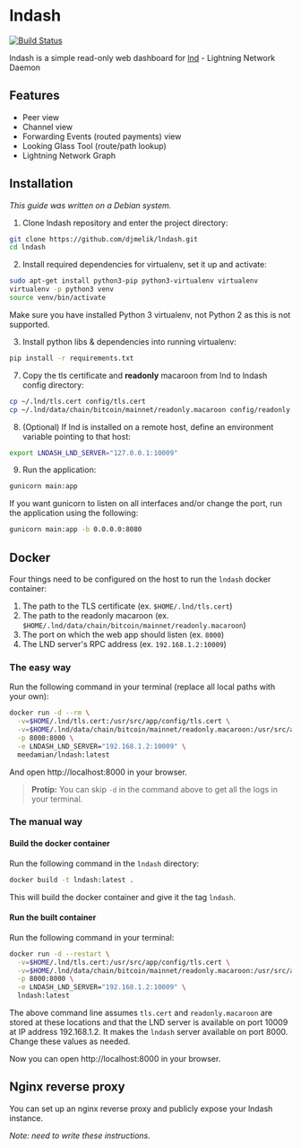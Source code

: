 # lndash

[![Build Status](https://travis-ci.org/djmelik/lndash.svg?branch=master)](https://travis-ci.org/djmelik/lndash)

lndash is a simple read-only web dashboard for [lnd](https://github.com/lightningnetwork/lnd) - Lightning Network Daemon

## Features

* Peer view
* Channel view
* Forwarding Events (routed payments) view
* Looking Glass Tool (route/path lookup)
* Lightning Network Graph

## Installation

*This guide was written on a Debian system.*

1. Clone lndash repository and enter the project directory:

```sh
git clone https://github.com/djmelik/lndash.git
cd lndash
```

2. Install required dependencies for virtualenv, set it up and activate:

```sh
sudo apt-get install python3-pip python3-virtualenv virtualenv
virtualenv -p python3 venv
source venv/bin/activate
```

Make sure you have installed Python 3 virtualenv, not Python 2 as this is not supported.

3. Install python libs & dependencies into running virtualenv:

```sh
pip install -r requirements.txt
```

7. Copy the tls certificate and **readonly** macaroon from lnd to lndash config directory:

```sh
cp ~/.lnd/tls.cert config/tls.cert
cp ~/.lnd/data/chain/bitcoin/mainnet/readonly.macaroon config/readonly.macaroon
```

8. (Optional) If lnd is installed on a remote host, define an environment variable pointing to that host:

```sh
export LNDASH_LND_SERVER="127.0.0.1:10009"
```

9. Run the application:

```sh
gunicorn main:app
```

If you want gunicorn to listen on all interfaces and/or change the port, run the application using the following:

```sh
gunicorn main:app -b 0.0.0.0:8080
```

## Docker

Four things need to be configured on the host to run the `lndash` docker container:

  1. The path to the TLS certificate (ex. `$HOME/.lnd/tls.cert`)
  1. The path to the readonly macaroon (ex. `$HOME/.lnd/data/chain/bitcoin/mainnet/readonly.macaroon`)
  1. The port on which the web app should listen (ex. `8000`)
  1. The LND server's RPC address (ex. `192.168.1.2:10009`)

### The easy way

Run the following command in your terminal (replace all local paths with your own):

```sh
docker run -d --rm \
  -v=$HOME/.lnd/tls.cert:/usr/src/app/config/tls.cert \
  -v=$HOME/.lnd/data/chain/bitcoin/mainnet/readonly.macaroon:/usr/src/app/config/readonly.macaroon \
  -p 8000:8000 \
  -e LNDASH_LND_SERVER="192.168.1.2:10009" \
  meedamian/lndash:latest
```

And open http://localhost:8000 in your browser.

> **Protip:** You can skip `-d` in the command above to get all the logs in your terminal.

### The manual way

#### Build the docker container

Run the following command in the `lndash` directory:

```sh
docker build -t lndash:latest .
```

This will build the docker container and give it the tag `lndash`.


#### Run the built container

Run the following command in your terminal:

```sh
docker run -d --restart \
  -v=$HOME/.lnd/tls.cert:/usr/src/app/config/tls.cert \
  -v=$HOME/.lnd/data/chain/bitcoin/mainnet/readonly.macaroon:/usr/src/app/config/readonly.macaroon \
  -p 8000:8000 \
  -e LNDASH_LND_SERVER="192.168.1.2:10009" \
  lndash:latest
```

The above command line assumes `tls.cert` and `readonly.macaroon` are stored at these locations and that the LND server is available on port 10009 at IP address 192.168.1.2. It makes the `lndash` server available on port 8000. Change these values as needed.

Now you can open http://localhost:8000 in your browser.

## Nginx reverse proxy

You can set up an nginx reverse proxy and publicly expose your lndash instance.

*Note: need to write these instructions.*
